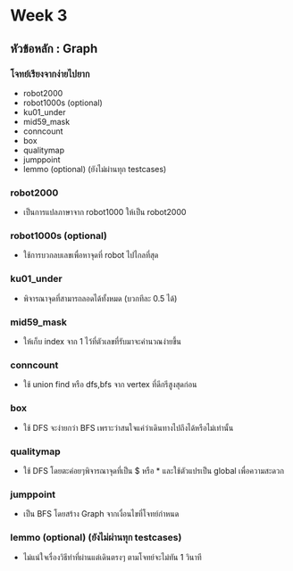 # Week 3

## หัวข้อหลัก : Graph

### โจทย์เรียงจากง่ายไปยาก
- robot2000 
- robot1000s (optional)
- ku01_under
- mid59_mask
- conncount
- box
- qualitymap
- jumppoint
- lemmo (optional) (ยังไม่ผ่านทุก testcases)

### robot2000
- เป็นการแปลภาษาจาก robot1000 ให้เป็น robot2000

### robot1000s (optional)
- ใช้การบวกลบเลขเพื่อหาจุดที่ robot ไปไกลที่สุด

### ku01_under
- พิจารณาจุดที่สามารถลอดได้ทั้งหมด (บวกทีละ 0.5 ได้)

### mid59_mask
- ให้เก็บ index จาก 1 ไว้ที่ตัวเลขที่รับมาจะคำนวณง่ายขึ้น

### conncount
- ใช้ union find หรือ dfs,bfs จาก vertex ที่ดีกรีสูงสุดก่อน

### box
- ใช้ DFS จะง่ายกว่า BFS เพราะว่าสนใจแค่ว่าเดินทางไปถึงได้หรือไม่เท่านั้น

### qualitymap
- ใช้ DFS โดยตะค่อยๆพิจารณาจุดที่เป็น $ หรือ * และใช้ตัวแปรเป็น global เพื่อความสะดวก

### jumppoint
- เป็น BFS โดยสร้าง Graph จากเงื่อนไขที่โจทย์กำหนด

### lemmo (optional) (ยังไม่ผ่านทุก testcases)
- ไม่แน่ใจเรื่องวิธีทำที่ผ่านแต่เดินตรงๆ ตามโจทย์จะไม่ทัน 1 วินาที